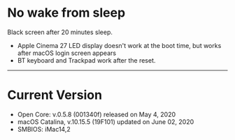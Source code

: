 # No wake from sleep

Black screen after 20 minutes sleep.

- Apple Cinema 27 LED display doesn't work at the boot time, but works after macOS login screen appears
- BT keyboard and Trackpad work after the reset. 

---

# Current Version

- Open Core: v.0.5.8 (001340f) released on May 4, 2020
- macOS Catalina, v.10.15.5 (19F101) updated on June 02, 2020
- SMBIOS: iMac14,2
